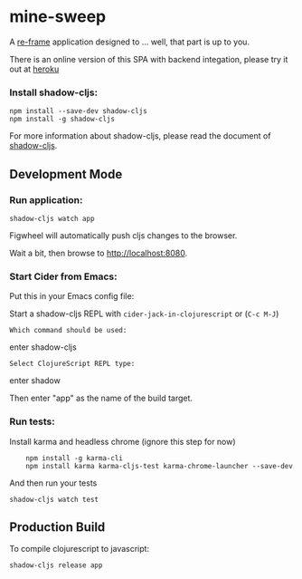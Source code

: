 # mine-sweep

A [re-frame](https://github.com/Day8/re-frame) application designed to ... well, that part is up to you.

There is an online version of this SPA with backend integation, please try it out at [heroku](https://mine-sweep-1008.herokuapp.com)

### Install shadow-cljs:

```
npm install --save-dev shadow-cljs
npm install -g shadow-cljs
```

For more information about shadow-cljs, please read the document of [shadow-cljs](https://shadow-cljs.github.io/docs/UsersGuide.html#_command_line).

## Development Mode

### Run application:

```
shadow-cljs watch app
```

Figwheel will automatically push cljs changes to the browser.

Wait a bit, then browse to [http://localhost:8080](http://localhost:8080).

### Start Cider from Emacs:

Put this in your Emacs config file:

Start a shadow-cljs REPL with `cider-jack-in-clojurescript` or (`C-c M-J`)

```
Which command should be used:
```

enter shadow-cljs

```
Select ClojureScript REPL type:
```

enter shadow

Then enter "app" as the name of the build target.

### Run tests:

Install karma and headless chrome (ignore this step for now)

```
    npm install -g karma-cli
    npm install karma karma-cljs-test karma-chrome-launcher --save-dev
```

And then run your tests

```
shadow-cljs watch test
```

## Production Build


To compile clojurescript to javascript:

```
shadow-cljs release app
```
